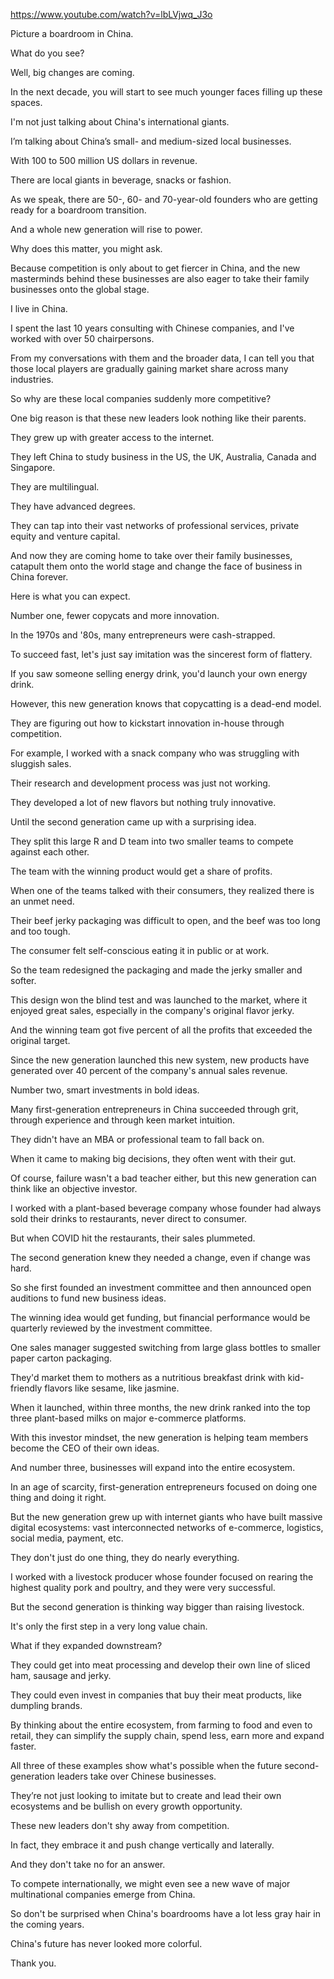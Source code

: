 https://www.youtube.com/watch?v=lbLVjwq_J3o 

Picture a boardroom in China.

What do you see?

Well, big changes are coming.

In the next decade, you will start to see much younger faces filling up these spaces.

I'm not just talking about China's international giants.

I’m talking about China’s small- and medium-sized local businesses.

With 100 to 500 million US dollars in revenue.

There are local giants in beverage, snacks or fashion.

As we speak, there are 50-, 60- and 70-year-old founders who are getting ready for a boardroom transition.

And a whole new generation will rise to power.

Why does this matter, you might ask.

Because competition is only about to get fiercer in China, and the new masterminds behind these businesses are also eager to take their family businesses onto the global stage.

I live in China.

I spent the last 10 years consulting with Chinese companies, and I've worked with over 50 chairpersons.

From my conversations with them and the broader data, I can tell you that those local players are gradually gaining market share across many industries.

So why are these local companies suddenly more competitive?

One big reason is that these new leaders look nothing like their parents.

They grew up with greater access to the internet.

They left China to study business in the US, the UK, Australia, Canada and Singapore.

They are multilingual.

They have advanced degrees.

They can tap into their vast networks of professional services, private equity and venture capital.

And now they are coming home to take over their family businesses, catapult them onto the world stage and change the face of business in China forever.

Here is what you can expect.

Number one, fewer copycats and more innovation.

In the 1970s and '80s, many entrepreneurs were cash-strapped.

To succeed fast, let's just say imitation was the sincerest form of flattery.

If you saw someone selling energy drink, you'd launch your own energy drink.

However, this new generation knows that copycatting is a dead-end model.

They are figuring out how to kickstart innovation in-house through competition.

For example, I worked with a snack company who was struggling with sluggish sales.

Their research and development process was just not working.

They developed a lot of new flavors but nothing truly innovative.

Until the second generation came up with a surprising idea.

They split this large R and D team into two smaller teams to compete against each other.

The team with the winning product would get a share of profits.

When one of the teams talked with their consumers, they realized there is an unmet need.

Their beef jerky packaging was difficult to open, and the beef was too long and too tough.

The consumer felt self-conscious eating it in public or at work.

So the team redesigned the packaging and made the jerky smaller and softer.

This design won the blind test and was launched to the market, where it enjoyed great sales, especially in the company's original flavor jerky.

And the winning team got five percent of all the profits that exceeded the original target.

Since the new generation launched this new system, new products have generated over 40 percent of the company's annual sales revenue.

Number two, smart investments in bold ideas.

Many first-generation entrepreneurs in China succeeded through grit, through experience and through keen market intuition.

They didn't have an MBA or professional team to fall back on.

When it came to making big decisions, they often went with their gut.

Of course, failure wasn't a bad teacher either, but this new generation can think like an objective investor.

I worked with a plant-based beverage company whose founder had always sold their drinks to restaurants, never direct to consumer.

But when COVID hit the restaurants, their sales plummeted.

The second generation knew they needed a change, even if change was hard.

So she first founded an investment committee and then announced open auditions to fund new business ideas.

The winning idea would get funding, but financial performance would be quarterly reviewed by the investment committee.

One sales manager suggested switching from large glass bottles to smaller paper carton packaging.

They'd market them to mothers as a nutritious breakfast drink with kid-friendly flavors like sesame, like jasmine.

When it launched, within three months, the new drink ranked into the top three plant-based milks on major e-commerce platforms.

With this investor mindset, the new generation is helping team members become the CEO of their own ideas.

And number three, businesses will expand into the entire ecosystem.

In an age of scarcity, first-generation entrepreneurs focused on doing one thing and doing it right.

But the new generation grew up with internet giants who have built massive digital ecosystems: vast interconnected networks of e-commerce, logistics, social media, payment, etc.

They don't just do one thing, they do nearly everything.

I worked with a livestock producer whose founder focused on rearing the highest quality pork and poultry, and they were very successful.

But the second generation is thinking way bigger than raising livestock.

It's only the first step in a very long value chain.

What if they expanded downstream?

They could get into meat processing and develop their own line of sliced ham, sausage and jerky.

They could even invest in companies that buy their meat products, like dumpling brands.

By thinking about the entire ecosystem, from farming to food and even to retail, they can simplify the supply chain, spend less, earn more and expand faster.

All three of these examples show what's possible when the future second-generation leaders take over Chinese businesses.

They’re not just looking to imitate but to create and lead their own ecosystems and be bullish on every growth opportunity.

These new leaders don't shy away from competition.

In fact, they embrace it and push change vertically and laterally.

And they don't take no for an answer.

To compete internationally, we might even see a new wave of major multinational companies emerge from China.

So don't be surprised when China's boardrooms have a lot less gray hair in the coming years.

China's future has never looked more colorful.

Thank you.